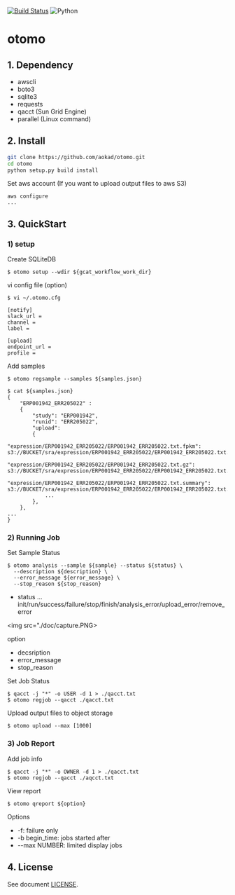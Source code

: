 [![Build Status](https://api.travis-ci.com/aokad/otomo.svg?branch=master)](https://travis-ci.com/github/aokad/otomo)
![Python](https://img.shields.io/badge/python-3.6%20%7C%203.7%20%7C%203.8-blue.svg)

# otomo

## 1. Dependency

 - awscli
 - boto3
 - sqlite3
 - requests
 - qacct (Sun Grid Engine)
 - parallel (Linux command)

## 2. Install

```Bash
git clone https://github.com/aokad/otomo.git
cd otomo
python setup.py build install
```

Set aws account (If you want to upload output files to aws S3)
```
aws configure
...
```

## 3. QuickStart

### 1) setup

Create SQLiteDB
```
$ otomo setup --wdir ${gcat_workflow_work_dir}
```

vi config file (option)
```
$ vi ~/.otomo.cfg

[notify]
slack_url = 
channel = 
label = 

[upload]
endpoint_url = 
profile = 
```

Add samples
```
$ otomo regsample --samples ${samples.json}
```

```
$ cat ${samples.json}
{
    "ERP001942_ERR205022" :
    {
        "study": "ERP001942",
        "runid": "ERR205022",
        "upload": 
        {
            "expression/ERP001942_ERR205022/ERP001942_ERR205022.txt.fpkm":                 s3://BUCKET/sra/expression/ERP001942_ERR205022/ERP001942_ERR205022.txt.fpkm,
            "expression/ERP001942_ERR205022/ERP001942_ERR205022.txt.gz":                   s3://BUCKET/sra/expression/ERP001942_ERR205022/ERP001942_ERR205022.txt.gz,
            "expression/ERP001942_ERR205022/ERP001942_ERR205022.txt.summary":              s3://BUCKET/sra/expression/ERP001942_ERR205022/ERP001942_ERR205022.txt.summary,
            ...
        },
    },
...
}
```

### 2) Running Job

Set Sample Status
```
$ otomo analysis --sample ${sample} --status ${status} \
  --description ${description} \
  --error_message ${error_message} \
  --stop_reason ${stop_reason}
```

 - status ...
    init/run/success/failure/stop/finish/analysis_error/upload_error/remove_error

<img src="./doc/capture.PNG>

option
 - decsription
 - error_message
 - stop_reason

Set Job Status
```
$ qacct -j "*" -o USER -d 1 > ./qacct.txt
$ otomo regjob --qacct ./qacct.txt
```

Upload output files to object storage
```
$ otomo upload --max [1000]
```

### 3) Job Report

Add job info
```
$ qacct -j "*" -o OWNER -d 1 > ./qacct.txt
$ otomo regjob --qacct ./aqcct.txt
```

View report
```
$ otomo qreport ${option}
```

Options
 - -f: failure only
 - -b begin_time: jobs started after
 - --max NUMBER: limited display jobs

## 4. License 

See document [LICENSE](./LICENSE).
